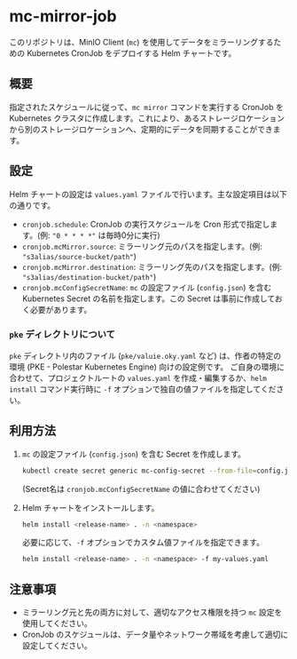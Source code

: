 # mc-mirror-job

このリポジトリは、MinIO Client (`mc`) を使用してデータをミラーリングするための Kubernetes CronJob をデプロイする Helm チャートです。

## 概要

指定されたスケジュールに従って、`mc mirror` コマンドを実行する CronJob を Kubernetes クラスタに作成します。これにより、あるストレージロケーションから別のストレージロケーションへ、定期的にデータを同期することができます。

## 設定

Helm チャートの設定は `values.yaml` ファイルで行います。主な設定項目は以下の通りです。

*   `cronjob.schedule`: CronJob の実行スケジュールを Cron 形式で指定します。(例: `"0 * * * *"` は毎時0分に実行)
*   `cronjob.mcMirror.source`: ミラーリング元のパスを指定します。(例: `"s3alias/source-bucket/path"`)
*   `cronjob.mcMirror.destination`: ミラーリング先のパスを指定します。(例: `"s3alias/destination-bucket/path"`)
*   `cronjob.mcConfigSecretName`: `mc` の設定ファイル (`config.json`) を含む Kubernetes Secret の名前を指定します。この Secret は事前に作成しておく必要があります。

### `pke` ディレクトリについて

`pke` ディレクトリ内のファイル (`pke/valuie.oky.yaml` など) は、作者の特定の環境 (PKE - Polestar Kubernetes Engine) 向けの設定例です。
ご自身の環境に合わせて、プロジェクトルートの `values.yaml` を作成・編集するか、`helm install` コマンド実行時に `-f` オプションで独自の値ファイルを指定してください。

## 利用方法

1.  `mc` の設定ファイル (`config.json`) を含む Secret を作成します。
    ```bash
    kubectl create secret generic mc-config-secret --from-file=config.json=/path/to/your/mc/config.json
    ```
    (Secret名は `cronjob.mcConfigSecretName` の値に合わせてください)

2.  Helm チャートをインストールします。
    ```bash
    helm install <release-name> . -n <namespace>
    ```
    必要に応じて、`-f` オプションでカスタム値ファイルを指定できます。
    ```bash
    helm install <release-name> . -n <namespace> -f my-values.yaml
    ```

## 注意事項

*   ミラーリング元と先の両方に対して、適切なアクセス権限を持つ `mc` 設定を使用してください。
*   CronJob のスケジュールは、データ量やネットワーク帯域を考慮して適切に設定してください。
